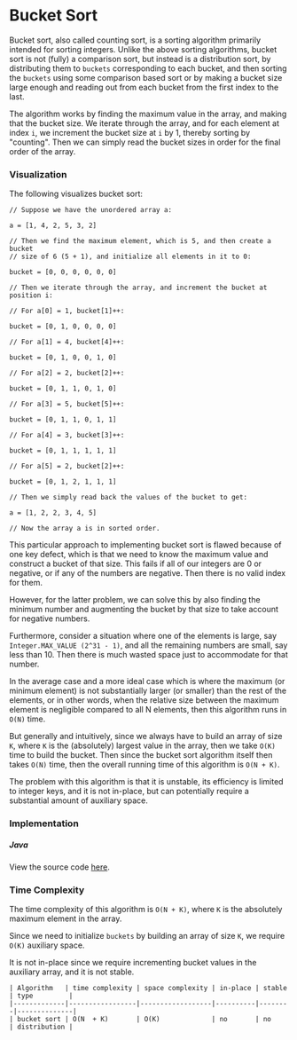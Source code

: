 # Bucket Sort

Bucket sort, also called counting sort, is a sorting algorithm primarily intended for sorting 
integers. Unlike the above sorting algorithms, bucket sort is not (fully) a comparison sort, but 
instead is a distribution sort, by distributing them to `buckets` corresponding to each bucket, and 
then sorting the `buckets` using some comparison based sort or by making a bucket size large 
enough and reading out from each bucket from the first index to the last.

The algorithm works by finding the maximum value in the array, and making that the bucket size. We 
iterate through the array, and for each element at index `i`, we increment the bucket size at `i` 
by 1, thereby sorting by "counting". Then we can simply read the bucket sizes in order for the final 
order of the array.

### Visualization

The following visualizes bucket sort:

```
// Suppose we have the unordered array a:

a = [1, 4, 2, 5, 3, 2]

// Then we find the maximum element, which is 5, and then create a bucket
// size of 6 (5 + 1), and initialize all elements in it to 0:

bucket = [0, 0, 0, 0, 0, 0]

// Then we iterate through the array, and increment the bucket at position i:

// For a[0] = 1, bucket[1]++:

bucket = [0, 1, 0, 0, 0, 0]

// For a[1] = 4, bucket[4]++:

bucket = [0, 1, 0, 0, 1, 0]

// For a[2] = 2, bucket[2]++:

bucket = [0, 1, 1, 0, 1, 0]

// For a[3] = 5, bucket[5]++:

bucket = [0, 1, 1, 0, 1, 1]

// For a[4] = 3, bucket[3]++:

bucket = [0, 1, 1, 1, 1, 1]

// For a[5] = 2, bucket[2]++:

bucket = [0, 1, 2, 1, 1, 1]

// Then we simply read back the values of the bucket to get:

a = [1, 2, 2, 3, 4, 5]

// Now the array a is in sorted order.
```

This particular approach to implementing bucket sort is flawed because of one key defect, which is 
that we need to know the maximum value and construct a bucket of that size. This fails if all of our 
integers are 0 or negative, or if any of the numbers are negative. Then there is no valid index for 
them.

However, for the latter problem, we can solve this by also finding the minimum number and augmenting 
the bucket by that size to take account for negative numbers.

Furthermore, consider a situation where one of the elements is large, say 
`Integer.MAX_VALUE (2^31 - 1)`, and all the remaining numbers are small, say less than 10. Then 
there is much wasted space just to accommodate for that number.

In the average case and a more ideal case which is where the maximum (or minimum element) is not 
substantially larger (or smaller) than the rest of the elements, or in other words, when the 
relative size between the maximum element is negligible compared to all N elements, then this 
algorithm runs in `O(N)` time.

But generally and intuitively, since we always have to build an array of size `K`, where `K` is the 
(absolutely) largest value in the array, then we take `O(K)` time to build the bucket. Then since 
the bucket sort algorithm itself then takes `O(N)` time, then the overall running time of this 
algorithm is `O(N + K)`.

The problem with this algorithm is that it is unstable, its efficiency is limited to integer keys, 
and it is not in-place, but can potentially require a substantial amount of auxiliary space.

### Implementation

##### Java

View the source code [here](https://github.com/algorithm-helper/implementations/blob/master/java/com/algorithmhelper/algorithms/sorting/BucketSort.java).

<script src="https://gist.github.com/eliucs/56b63c2cb3d945e778383e95b0c5363a.js"></script>

### Time Complexity

The time complexity of this algorithm is `O(N + K)`, where `K` is the absolutely maximum element in 
the array.

Since we need to initialize `buckets` by building an array of size `K`, we require `O(K)` auxiliary 
space.

It is not in-place since we require incrementing bucket values in the auxiliary array, and it is 
not stable. 

```
| Algorithm   | time complexity | space complexity | in-place | stable | type         |
|-------------|-----------------|------------------|----------|--------|--------------|
| bucket sort | O(N  + K)       | O(K)             | no       | no     | distribution |
```